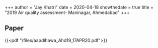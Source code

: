 +++
author = "Jay Khatri"
date = 2020-04-18
showthedate = true
title = "2019 Air quality assessment- Maninagar, Ahmedabad"
+++

<!--more-->

## Paper

{{<pdf "/files/aapdihawa_Ahd19_17APR20.pdf">}}
